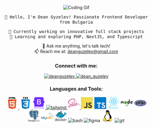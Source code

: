 <!-- Header Section with Animated Gif -->
<p align="center">
  <img src="https://media.giphy.com/media/vzO0Vc8b2VBLi/giphy.gif" width="500" height="250" alt="Coding Gif">
</p>

<!-- About Me Section with Typing Animation -->
<p align="center">
  <samp>🚀 Hello, I'm Dean Gyzelev! Passionate Frontend Developer from Bulgaria</samp>
</p>

<!-- Current Focus Section with Bouncing Animation -->
<p align="center">
  <samp>🔭 Currently working on innovative full stack projects</samp><br>
  <samp>🌱 Learning and exploring PHP, NextJS, and Typescript</samp>
</p>

<!-- Contact Section with Icon Animations -->
<p align="center">
  💬 Ask me anything, let's talk tech!<br>
  📫 Reach me at: <a href="mailto:deanguzelev@gmail.com">deanguzelev@gmail.com</a>
</p>

<!-- Social Media Section with Hover Animations -->
<h3 align="center">Connect with me:</h3>
<p align="center">
  <a href="https://linkedin.com/in/deanguzelev" target="_blank">
    <img src="https://raw.githubusercontent.com/rahuldkjain/github-profile-readme-generator/master/src/images/icons/Social/linked-in-alt.svg" alt="deanguzelev" height="30" width="40" />
  </a>
  <a href="https://instagram.com/dean_guzelev" target="_blank">
    <img src="https://raw.githubusercontent.com/rahuldkjain/github-profile-readme-generator/master/src/images/icons/Social/instagram.svg" alt="dean_guzelev" height="30" width="40" />
  </a>
</p>

<!-- Skills Section with Hover Animations -->
<h3 align="center">Languages and Tools:</h3>
<p align="center">
  <!-- Programming Languages -->
    <a href="https://www.w3.org/html/" target="_blank" rel="noreferrer"> <img src="https://raw.githubusercontent.com/devicons/devicon/master/icons/html5/html5-original-wordmark.svg" alt="html5" width="40" height="40"/> </a>
   </a>
    <a href="https://www.w3schools.com/css/" target="_blank" rel="noreferrer"> <img src="https://raw.githubusercontent.com/devicons/devicon/master/icons/css3/css3-original-wordmark.svg" alt="css3" width="40" height="40"/> </a>
    <a href="https://getbootstrap.com" target="_blank" rel="noreferrer"> <img src="https://raw.githubusercontent.com/devicons/devicon/master/icons/bootstrap/bootstrap-plain-wordmark.svg" alt="bootstrap" width="40" height="40"/> </a>
    <a href="https://tailwindcss.com/" target="_blank" rel="noreferrer"> <img src="https://www.vectorlogo.zone/logos/tailwindcss/tailwindcss-icon.svg" alt="tailwind" width="40" height="40"/> </a>
     <a href="https://sass-lang.com" target="_blank" rel="noreferrer"> <img src="https://raw.githubusercontent.com/devicons/devicon/master/icons/sass/sass-original.svg" alt="sass" width="40" height="40"/> </a>
  <img src="https://raw.githubusercontent.com/devicons/devicon/master/icons/javascript/javascript-original.svg" alt="javascript" width="40" height="40"/>
  <img src="https://raw.githubusercontent.com/devicons/devicon/master/icons/typescript/typescript-original.svg" alt="typescript" width="40" height="40"/>
  <img src="https://raw.githubusercontent.com/devicons/devicon/master/icons/react/react-original-wordmark.svg" alt="react" width="40" height="40"/>
  <img src="https://raw.githubusercontent.com/devicons/devicon/master/icons/nodejs/nodejs-original-wordmark.svg" alt="nodejs" width="40" height="40"/>
   <img src="https://raw.githubusercontent.com/devicons/devicon/master/icons/php/php-original.svg" alt="php" width="40" height="40"/>
  


  <img src="https://raw.githubusercontent.com/devicons/devicon/master/icons/postgresql/postgresql-original-wordmark.svg" alt="postgresql" width="40" height="40"/>
  <img src="https://raw.githubusercontent.com/devicons/devicon/master/icons/mysql/mysql-original-wordmark.svg" alt="mysql" width="40" height="40"/>

  <img src="https://raw.githubusercontent.com/devicons/devicon/master/icons/docker/docker-original-wordmark.svg" alt="docker" width="40" height="40"/>
  <img src="https://www.vectorlogo.zone/logos/gnu_bash/gnu_bash-icon.svg" alt="bash" width="40" height="40"/>

  <img src="https://www.vectorlogo.zone/logos/figma/figma-icon.svg" alt="figma" width="40" height="40"/>
  <img src="https://raw.githubusercontent.com/devicons/devicon/master/icons/linux/linux-original.svg" alt="linux" width="40" height="40"/>

  <img src="https://www.vectorlogo.zone/logos/git-scm/git-scm-icon.svg" alt="git" width="40" height="40"/>
</p>


